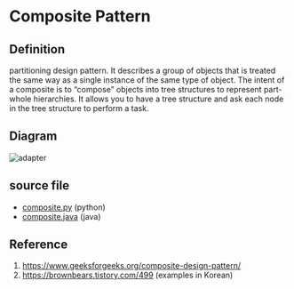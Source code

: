 # Composite Pattern

## Definition
partitioning design pattern. 
It describes a group of objects that is treated the same way as a single instance of the same type of object. 
The intent of a composite is to “compose” objects into tree structures to represent part-whole hierarchies. 
It allows you to have a tree structure and ask each node in the tree structure to perform a task.

## Diagram
![adapter](http://www.plantuml.com/plantuml/proxy?cache=no&src=https://raw.githubusercontent.com/spa46/design_patterns/master/structural/composite/class_diagram.uml)

## source file
- [composite.py](composite.py) (python)
- [composite.java](composite.java) (java)

## Reference
1. https://www.geeksforgeeks.org/composite-design-pattern/
2. https://brownbears.tistory.com/499 (examples in Korean)
